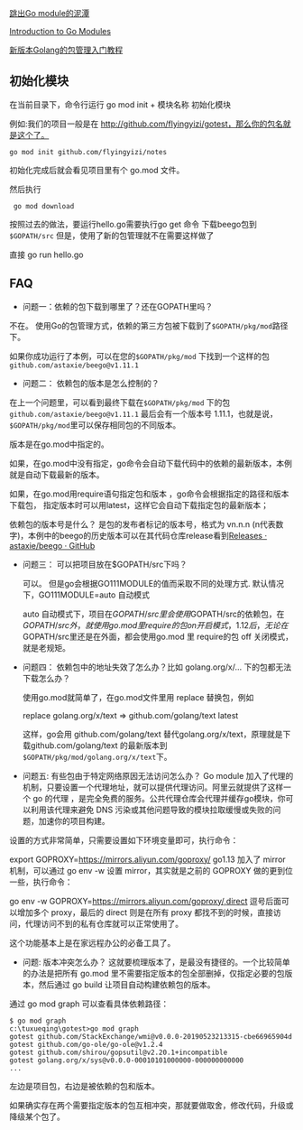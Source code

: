 [跳出Go module的泥潭](https://colobu.com/2018/08/27/learn-go-module/) 

[Introduction to Go Modules](https://roberto.selbach.ca/intro-to-go-modules/)

[新版本Golang的包管理入门教程](https://blog.csdn.net/banmuhuangci/article/details/88873567)

## 初始化模块

在当前目录下，命令行运行 go mod init + 模块名称 初始化模块

例如:我们的项目一般是在 http://github.com/flyingyizi/gotest，那么你的包名就是这个了。
```shell
go mod init github.com/flyingyizi/notes
```
初始化完成后就会看见项目里有个 go.mod 文件。

然后执行
```SHELL
 go mod download
```
按照过去的做法，要运行hello.go需要执行go get 命令 下载beego包到 `$GOPATH/src` 但是，使用了新的包管理就不在需要这样做了

直接 go run hello.go

## 

## FAQ

- 问题一：依赖的包下载到哪里了？还在GOPATH里吗？

不在。
使用Go的包管理方式，依赖的第三方包被下载到了`$GOPATH/pkg/mod`路径下。

如果你成功运行了本例，可以在您的`$GOPATH/pkg/mod` 下找到一个这样的包 `github.com/astaxie/beego@v1.11.1`

- 问题二： 依赖包的版本是怎么控制的？

在上一个问题里，可以看到最终下载在`$GOPATH/pkg/mod` 下的包 `github.com/astaxie/beego@v1.11.1` 最后会有一个版本号 1.11.1，也就是说，`$GOPATH/pkg/mod`里可以保存相同包的不同版本。

版本是在go.mod中指定的。

如果，在go.mod中没有指定，go命令会自动下载代码中的依赖的最新版本，本例就是自动下载最新的版本。

如果，在go.mod用require语句指定包和版本 ，go命令会根据指定的路径和版本下载包，
指定版本时可以用latest，这样它会自动下载指定包的最新版本；

依赖包的版本号是什么？ 是包的发布者标记的版本号，格式为 vn.n.n (n代表数字)，本例中的beego的历史版本可以在其代码仓库release看到[Releases · astaxie/beego · GitHub](https://github.com/astaxie/beego/releases)

- 问题三： 可以把项目放在$GOPATH/src下吗？

    可以。
    但是go会根据GO111MODULE的值而采取不同的处理方式.    默认情况下，GO111MODULE=auto 自动模式

    auto 自动模式下，项目在$GOPATH/src里会使用$GOPATH/src的依赖包，在$GOPATH/src外，就使用go.mod 里 require的包
    on 开启模式，1.12后，无论在$GOPATH/src里还是在外面，都会使用go.mod 里 require的包
    off 关闭模式，就是老规矩。

- 问题四： 依赖包中的地址失效了怎么办？比如 golang.org/x/… 下的包都无法下载怎么办？

    使用go.mod就简单了，在go.mod文件里用 replace 替换包，例如

    replace golang.org/x/text => github.com/golang/text latest

    这样，go会用 github.com/golang/text 替代golang.org/x/text，原理就是下载github.com/golang/text 的最新版本到 `$GOPATH/pkg/mod/golang.org/x/text`下。


- 问题五: 有些包由于特定网络原因无法访问怎么办？
Go module 加入了代理的机制，只要设置一个代理地址，就可以提供代理访问。阿里云就提供了这样一个 go 的代理 ，是完全免费的服务。公共代理仓库会代理并缓存go模块，你可以利用该代理来避免 DNS 污染或其他问题导致的模块拉取缓慢或失败的问题，加速你的项目构建。

设置的方式非常简单，只需要设置如下环境变量即可，执行命令：

export GOPROXY=https://mirrors.aliyun.com/goproxy/
go1.13 加入了 mirror 机制，可以通过 go env -w 设置 mirror，其实就是之前的 GOPROXY 做的更到位一些，执行命令：

go env -w GOPROXY=https://mirrors.aliyun.com/goproxy/,direct
逗号后面可以增加多个 proxy，最后的 direct 则是在所有 proxy 都找不到的时候，直接访问，代理访问不到的私有仓库就可以正常使用了。

这个功能基本上是在家远程办公的必备工具了。

- 问题: 版本冲突怎么办？
这就要梳理版本了，是最没有捷径的。一个比较简单的办法是把所有 go.mod 里不需要指定版本的包全部删掉，仅指定必要的包版本，然后通过 go build 让项目自动构建依赖包的版本。

通过 go mod graph 可以查看具体依赖路径：

```SHELL
$ go mod graph
c:\tuxueqing\gotest>go mod graph
gotest github.com/StackExchange/wmi@v0.0.0-20190523213315-cbe66965904d
gotest github.com/go-ole/go-ole@v1.2.4
gotest github.com/shirou/gopsutil@v2.20.1+incompatible
gotest golang.org/x/sys@v0.0.0-00010101000000-000000000000
...
```

左边是项目包，右边是被依赖的包和版本。

如果确实存在两个需要指定版本的包互相冲突，那就要做取舍，修改代码，升级或降级某个包了。

